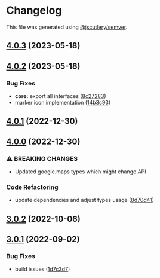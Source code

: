 # Changelog

This file was generated using [@jscutlery/semver](https://github.com/jscutlery/semver).

## [4.0.3](https://github.com/ng-maps/ng-maps/compare/core/4.0.2...core/4.0.3) (2023-05-18)

## [4.0.2](https://github.com/ng-maps/ng-maps/compare/core/4.0.1...core/4.0.2) (2023-05-18)


### Bug Fixes

* **core:** export all interfaces ([8c27283](https://github.com/ng-maps/ng-maps/commit/8c27283f4f8ab0a6ea7e2a814f77ca1af6105361))
* marker icon implementation ([14b3c93](https://github.com/ng-maps/ng-maps/commit/14b3c93a6991a4c454cf18d28b3e6feb8d093ce3))

## [4.0.1](https://github.com/ng-maps/ng-maps/compare/core/4.0.0...core/4.0.1) (2022-12-30)

## [4.0.0](https://github.com/ng-maps/ng-maps/compare/core/3.0.2...core/4.0.0) (2022-12-30)


### ⚠ BREAKING CHANGES

* Updated google.maps types which might change API

### Code Refactoring

* update dependencies and adjust types usage ([8d70d41](https://github.com/ng-maps/ng-maps/commit/8d70d416cb2ac77be5a7fbd50512d8e21bfbcb48))

## [3.0.2](https://github.com/ng-maps/ng-maps/compare/core/3.0.1...core/3.0.2) (2022-10-06)

## [3.0.1](https://github.com/ng-maps/ng-maps/compare/core-3.0.0...core-3.0.1) (2022-09-02)

### Bug Fixes

- build issues ([1d7c3d7](https://github.com/ng-maps/ng-maps/commit/1d7c3d7e3c1ebef586a4249cfb8add671f610529))
